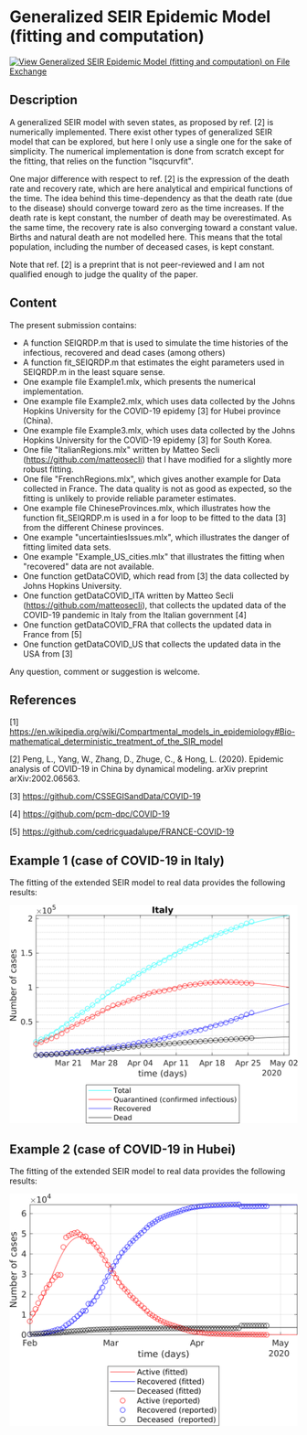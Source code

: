 # Generalized SEIR Epidemic Model (fitting and computation)

[![View Generalized SEIR Epidemic Model (fitting and computation) on File Exchange](https://www.mathworks.com/matlabcentral/images/matlab-file-exchange.svg)](https://se.mathworks.com/matlabcentral/fileexchange/74545-generalized-seir-epidemic-model-fitting-and-computation)

## Description
A generalized SEIR model with seven states, as proposed by ref. [2]  is numerically implemented. There exist other types of generalized SEIR model that can be explored, but here I only use a single one for the sake of simplicity. The numerical implementation is done from scratch except for the fitting, that relies on the function "lsqcurvfit".

One major difference with respect to ref. [2] is the expression of the death rate and recovery rate, which are here analytical and empirical functions of the time. The idea behind this time-dependency as that the death rate (due to the disease) should converge toward zero as the time increases. If the death rate is kept constant, the number of death may be overestimated. As the same time, the recovery rate is also converging toward a constant value. Births and natural death are not modelled here. This means that the total population, including the number of deceased cases, is kept constant.

Note that ref. [2] is a preprint that is not peer-reviewed and I am not qualified enough to judge the quality of the paper.

## Content
The present submission contains:
- A function SEIQRDP.m that is used to simulate the time histories of the infectious, recovered and dead cases (among others)
- A function fit_SEIQRDP.m that estimates the eight parameters used in SEIQRDP.m in the least square sense.
- One example file Example1.mlx, which presents the numerical implementation.
- One example file Example2.mlx, which uses data collected by the Johns Hopkins University for the COVID-19 epidemy [3] for Hubei province (China).
- One example file Example3.mlx, which uses data collected by the Johns Hopkins University for the COVID-19 epidemy [3] for South Korea.
- One file "ItalianRegions.mlx" written by Matteo Secli (https://github.com/matteosecli) that I have modified for a slightly more robust fitting.
- One file "FrenchRegions.mlx", which gives another example for Data collected in France. The data quality is not as good as expected, so the fitting is unlikely to provide reliable parameter estimates.
- One example file ChineseProvinces.mlx, which illustrates how the function fit_SEIQRDP.m is used in a for loop to be fitted to the data [3] from the different Chinese provinces.
- One example "uncertaintiesIssues.mlx", which illustrates the danger of fitting limited data sets.
- One example "Example_US_cities.mlx" that illustrates the fitting when "recovered" data are not available.
- One function getDataCOVID, which read from [3] the data collected by Johns Hopkins University.
- One function getDataCOVID_ITA written by Matteo Secli (https://github.com/matteosecli), that collects the updated data of the COVID-19 pandemic in Italy from the Italian government [4]
- One function getDataCOVID_FRA that collects the updated data in France from [5]
- One function getDataCOVID_US that collects the updated data in the USA from [3]

Any question, comment or suggestion is welcome.

## References

[1] https://en.wikipedia.org/wiki/Compartmental_models_in_epidemiology#Bio-mathematical_deterministic_treatment_of_the_SIR_model

[2] Peng, L., Yang, W., Zhang, D., Zhuge, C., & Hong, L. (2020). Epidemic analysis of COVID-19 in China by dynamical modeling. arXiv preprint arXiv:2002.06563.

[3] https://github.com/CSSEGISandData/COVID-19

[4] https://github.com/pcm-dpc/COVID-19

[5] https://github.com/cedricguadalupe/FRANCE-COVID-19



## Example 1 (case of COVID-19 in Italy) 

The fitting of the extended SEIR model to real data provides the following results:

![Active, recoverd and deceased cases in italy](Italy.png)


## Example 2 (case of COVID-19 in Hubei) 

The fitting of the extended SEIR model to real data provides the following results:

![Active, recoverd and deceased cases in Hubei](Hubei.png)
